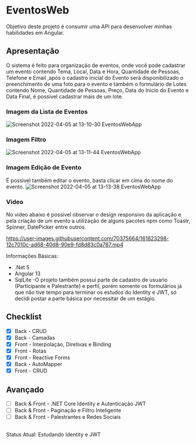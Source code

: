 # EventosWeb
Objetivo deste projeto é consumir uma API para desenvolver minhas habilidades em Angular.

## Apresentação
O sistema é feito para organização de eventos, onde você pode cadastrar um evento contendo Tema, Local, Data e Hora, Quantidade de Pessoas, Telefone e Email ,após o cadastro inicial do Evento será disponibilizado o preenchimento de uma foto para o evento e também o formulário de Lotes contendo Nome, Quantidade de Pessoas, Preço, Data do Inicio do Evento e Data Final, é possivel cadastrar mais de um lote.

### Imagem da Lista de Eventos
![Screenshot 2022-04-05 at 13-10-30 EventosWebApp](https://user-images.githubusercontent.com/70375664/161798417-548ee2b2-3d2e-4f2a-97b2-4a7cd3938c29.png)

### Imagem Filtro
![Screenshot 2022-04-05 at 13-11-44 EventosWebApp](https://user-images.githubusercontent.com/70375664/161798692-c1415a97-ec09-4bd3-a588-d2cf37080641.png)



### Imagem Edição de Evento
É possivel também editar o evento, basta clicar em cima do nome do evento.
![Screenshot 2022-04-05 at 13-13-38 EventosWebApp](https://user-images.githubusercontent.com/70375664/161799111-7fa0c705-1f21-40aa-b21f-235809facd7e.png)

### Video
No video abaixo é possivel observar o design responsivo da aplicação e pela criação de um evento a utilização de alguns pacotes npm como Toastr, Spinner, DatePicker entre outros.


https://user-images.githubusercontent.com/70375664/161823298-12c7010c-ad68-40d8-90e9-fd8d83c0a787.mp4




Informações Básicas:
- .Net 5
- Angular 13
- SqlLite
-O projeto também possui parte de cadastro de usuario (Participante e Palestrante) e perfil, porém somente os formulários já que não tive tempo para terminar os estudos do Identity e JWT, só decidi postar a parte básica por necessitar de um estágio.

## Checklist
- [x] Back - CRUD
- [x] Back - Camadas
- [x] Front - Interpolação, Diretivas e Binding
- [x] Front - Rotas
- [x] Front - Reactive Forms
- [x] Back - AutoMapper
- [x] Front - CRUD
## Avançado
- [ ] Back & Front - .NET Core Identity e Autenticação JWT
- [ ] Back & Front - Paginação e Filtro Inteligente
- [ ] Back & Front - Palestrantes e Redes Sociais

##
Status Atual: Estudando Identity e JWT

